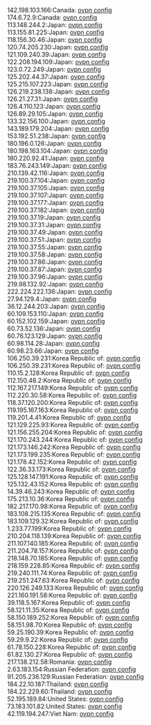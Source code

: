 142.198.103.166:Canada: [ovpn config](vpn/142_198_103_166.ovpn)  
174.6.72.9:Canada: [ovpn config](vpn/174_6_72_9.ovpn)  
113.148.244.2:Japan: [ovpn config](vpn/113_148_244_2.ovpn)  
113.155.81.225:Japan: [ovpn config](vpn/113_155_81_225.ovpn)  
118.156.30.46:Japan: [ovpn config](vpn/118_156_30_46.ovpn)  
120.74.205.230:Japan: [ovpn config](vpn/120_74_205_230.ovpn)  
121.109.240.39:Japan: [ovpn config](vpn/121_109_240_39.ovpn)  
122.208.194.109:Japan: [ovpn config](vpn/122_208_194_109.ovpn)  
123.0.72.249:Japan: [ovpn config](vpn/123_0_72_249.ovpn)  
125.202.44.37:Japan: [ovpn config](vpn/125_202_44_37.ovpn)  
125.215.107.223:Japan: [ovpn config](vpn/125_215_107_223.ovpn)  
126.219.238.138:Japan: [ovpn config](vpn/126_219_238_138.ovpn)  
126.21.27.31:Japan: [ovpn config](vpn/126_21_27_31.ovpn)  
126.4.110.123:Japan: [ovpn config](vpn/126_4_110_123.ovpn)  
126.89.29.105:Japan: [ovpn config](vpn/126_89_29_105.ovpn)  
133.32.156.100:Japan: [ovpn config](vpn/133_32_156_100.ovpn)  
143.189.179.204:Japan: [ovpn config](vpn/143_189_179_204.ovpn)  
153.192.51.238:Japan: [ovpn config](vpn/153_192_51_238.ovpn)  
180.196.0.126:Japan: [ovpn config](vpn/180_196_0_126.ovpn)  
180.198.163.104:Japan: [ovpn config](vpn/180_198_163_104.ovpn)  
180.220.92.41:Japan: [ovpn config](vpn/180_220_92_41.ovpn)  
183.76.243.149:Japan: [ovpn config](vpn/183_76_243_149.ovpn)  
210.139.42.116:Japan: [ovpn config](vpn/210_139_42_116.ovpn)  
219.100.37.104:Japan: [ovpn config](vpn/219_100_37_104.ovpn)  
219.100.37.105:Japan: [ovpn config](vpn/219_100_37_105.ovpn)  
219.100.37.107:Japan: [ovpn config](vpn/219_100_37_107.ovpn)  
219.100.37.177:Japan: [ovpn config](vpn/219_100_37_177.ovpn)  
219.100.37.182:Japan: [ovpn config](vpn/219_100_37_182.ovpn)  
219.100.37.19:Japan: [ovpn config](vpn/219_100_37_19.ovpn)  
219.100.37.31:Japan: [ovpn config](vpn/219_100_37_31.ovpn)  
219.100.37.49:Japan: [ovpn config](vpn/219_100_37_49.ovpn)  
219.100.37.51:Japan: [ovpn config](vpn/219_100_37_51.ovpn)  
219.100.37.55:Japan: [ovpn config](vpn/219_100_37_55.ovpn)  
219.100.37.58:Japan: [ovpn config](vpn/219_100_37_58.ovpn)  
219.100.37.86:Japan: [ovpn config](vpn/219_100_37_86.ovpn)  
219.100.37.87:Japan: [ovpn config](vpn/219_100_37_87.ovpn)  
219.100.37.96:Japan: [ovpn config](vpn/219_100_37_96.ovpn)  
219.98.132.92:Japan: [ovpn config](vpn/219_98_132_92.ovpn)  
222.224.222.136:Japan: [ovpn config](vpn/222_224_222_136.ovpn)  
27.94.129.4:Japan: [ovpn config](vpn/27_94_129_4.ovpn)  
36.12.244.203:Japan: [ovpn config](vpn/36_12_244_203.ovpn)  
60.109.153.110:Japan: [ovpn config](vpn/60_109_153_110.ovpn)  
60.152.102.159:Japan: [ovpn config](vpn/60_152_102_159.ovpn)  
60.73.52.136:Japan: [ovpn config](vpn/60_73_52_136.ovpn)  
60.76.123.129:Japan: [ovpn config](vpn/60_76_123_129.ovpn)  
60.98.114.28:Japan: [ovpn config](vpn/60_98_114_28.ovpn)  
60.98.23.66:Japan: [ovpn config](vpn/60_98_23_66.ovpn)  
106.250.39.231:Korea Republic of: [ovpn config](vpn/106_250_39_231.ovpn)  
106.250.39.231:Korea Republic of: [ovpn config](vpn/106_250_39_231.ovpn)  
110.15.2.128:Korea Republic of: [ovpn config](vpn/110_15_2_128.ovpn)  
112.150.48.2:Korea Republic of: [ovpn config](vpn/112_150_48_2.ovpn)  
112.167.217.149:Korea Republic of: [ovpn config](vpn/112_167_217_149.ovpn)  
112.220.30.58:Korea Republic of: [ovpn config](vpn/112_220_30_58.ovpn)  
118.37.120.200:Korea Republic of: [ovpn config](vpn/118_37_120_200.ovpn)  
119.195.167.163:Korea Republic of: [ovpn config](vpn/119_195_167_163.ovpn)  
119.201.4.41:Korea Republic of: [ovpn config](vpn/119_201_4_41.ovpn)  
121.129.225.93:Korea Republic of: [ovpn config](vpn/121_129_225_93.ovpn)  
121.156.255.204:Korea Republic of: [ovpn config](vpn/121_156_255_204.ovpn)  
121.170.243.244:Korea Republic of: [ovpn config](vpn/121_170_243_244.ovpn)  
121.173.146.242:Korea Republic of: [ovpn config](vpn/121_173_146_242.ovpn)  
121.173.199.235:Korea Republic of: [ovpn config](vpn/121_173_199_235.ovpn)  
121.178.42.152:Korea Republic of: [ovpn config](vpn/121_178_42_152.ovpn)  
122.36.33.173:Korea Republic of: [ovpn config](vpn/122_36_33_173.ovpn)  
125.128.147.191:Korea Republic of: [ovpn config](vpn/125_128_147_191.ovpn)  
125.132.43.152:Korea Republic of: [ovpn config](vpn/125_132_43_152.ovpn)  
14.39.46.243:Korea Republic of: [ovpn config](vpn/14_39_46_243.ovpn)  
175.213.10.36:Korea Republic of: [ovpn config](vpn/175_213_10_36.ovpn)  
182.217.170.98:Korea Republic of: [ovpn config](vpn/182_217_170_98.ovpn)  
183.108.215.135:Korea Republic of: [ovpn config](vpn/183_108_215_135.ovpn)  
183.109.129.32:Korea Republic of: [ovpn config](vpn/183_109_129_32.ovpn)  
1.233.77.199:Korea Republic of: [ovpn config](vpn/1_233_77_199.ovpn)  
210.204.118.139:Korea Republic of: [ovpn config](vpn/210_204_118_139.ovpn)  
211.107.140.185:Korea Republic of: [ovpn config](vpn/211_107_140_185.ovpn)  
211.204.78.157:Korea Republic of: [ovpn config](vpn/211_204_78_157.ovpn)  
218.148.70.185:Korea Republic of: [ovpn config](vpn/218_148_70_185.ovpn)  
218.159.228.85:Korea Republic of: [ovpn config](vpn/218_159_228_85.ovpn)  
219.240.111.74:Korea Republic of: [ovpn config](vpn/219_240_111_74.ovpn)  
219.251.247.63:Korea Republic of: [ovpn config](vpn/219_251_247_63.ovpn)  
220.126.249.133:Korea Republic of: [ovpn config](vpn/220_126_249_133.ovpn)  
221.160.191.58:Korea Republic of: [ovpn config](vpn/221_160_191_58.ovpn)  
39.118.5.167:Korea Republic of: [ovpn config](vpn/39_118_5_167.ovpn)  
58.121.11.35:Korea Republic of: [ovpn config](vpn/58_121_11_35.ovpn)  
58.150.189.252:Korea Republic of: [ovpn config](vpn/58_150_189_252.ovpn)  
58.151.98.70:Korea Republic of: [ovpn config](vpn/58_151_98_70.ovpn)  
59.25.190.39:Korea Republic of: [ovpn config](vpn/59_25_190_39.ovpn)  
59.29.9.22:Korea Republic of: [ovpn config](vpn/59_29_9_22.ovpn)  
61.78.150.228:Korea Republic of: [ovpn config](vpn/61_78_150_228.ovpn)  
61.82.130.27:Korea Republic of: [ovpn config](vpn/61_82_130_27.ovpn)  
217.138.212.58:Romania: [ovpn config](vpn/217_138_212_58.ovpn)  
2.63.183.154:Russian Federation: [ovpn config](vpn/2_63_183_154.ovpn)  
91.205.236.129:Russian Federation: [ovpn config](vpn/91_205_236_129.ovpn)  
184.22.10.187:Thailand: [ovpn config](vpn/184_22_10_187.ovpn)  
184.22.229.60:Thailand: [ovpn config](vpn/184_22_229_60.ovpn)  
52.195.189.84:United States: [ovpn config](vpn/52_195_189_84.ovpn)  
73.183.101.82:United States: [ovpn config](vpn/73_183_101_82.ovpn)  
42.119.194.247:Viet Nam: [ovpn config](vpn/42_119_194_247.ovpn)  
